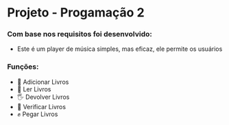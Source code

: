 # Projeto - Progamação 2
### Com base nos requisitos foi desenvolvido:
- Este é um player de música simples, mas eficaz, ele permite os usuários
  
### Funções:
- 📕 Adicionar Livros  
- 📖 Ler Livros
- 🖐 Devolver Livros
- 📑 Verificar Livros
- ✊ Pegar Livros
